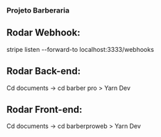 ### Projeto Barberaria 

## Rodar Webhook:
  stripe listen --forward-to localhost:3333/webhooks

## Rodar Back-end:
Cd documents -> cd barber pro > Yarn Dev

## Rodar Front-end:
Cd documents -> cd barberproweb > Yarn Dev
